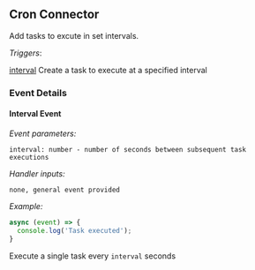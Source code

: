 ## Cron Connector

Add tasks to excute in set intervals.

_Triggers_:

[interval](#interval) Create a task to execute at a specified interval

### Event Details

#### <a name="interval"></a>Interval Event

_Event parameters:_

```
interval: number - number of seconds between subsequent task executions
```

_Handler inputs:_

```
none, general event provided
```

_Example:_

```js
async (event) => {
  console.log('Task executed');
}
```

Execute a single task every ```interval``` seconds
